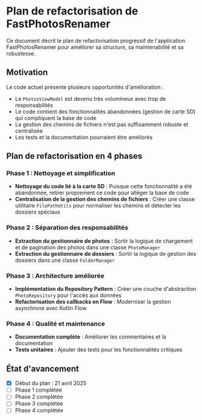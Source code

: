 # Plan de refactorisation de FastPhotosRenamer

Ce document décrit le plan de refactorisation progressif de l'application FastPhotosRenamer pour améliorer sa structure, sa maintenabilité et sa robustesse.

## Motivation

Le code actuel présente plusieurs opportunités d'amélioration :
- Le `PhotosViewModel` est devenu très volumineux avec trop de responsabilités
- Le code contient des fonctionnalités abandonnées (gestion de carte SD) qui compliquent la base de code
- La gestion des chemins de fichiers n'est pas suffisamment robuste et centralisée
- Les tests et la documentation pourraient être améliorés

## Plan de refactorisation en 4 phases

### Phase 1 : Nettoyage et simplification
- **Nettoyage du code lié à la carte SD** : Puisque cette fonctionnalité a été abandonnée, retirer proprement ce code pour alléger la base de code
- **Centralisation de la gestion des chemins de fichiers** : Créer une classe utilitaire `FilePathUtils` pour normaliser les chemins et détecter les dossiers spéciaux

### Phase 2 : Séparation des responsabilités
- **Extraction du gestionnaire de photos** : Sortir la logique de chargement et de pagination des photos dans une classe `PhotoManager`
- **Extraction du gestionnaire de dossiers** : Sortir la logique de gestion des dossiers dans une classe `FolderManager`

### Phase 3 : Architecture améliorée
- **Implémentation du Repository Pattern** : Créer une couche d'abstraction `PhotoRepository` pour l'accès aux données
- **Refactorisation des callbacks en Flow** : Moderniser la gestion asynchrone avec Kotlin Flow

### Phase 4 : Qualité et maintenance
- **Documentation complète** : Améliorer les commentaires et la documentation
- **Tests unitaires** : Ajouter des tests pour les fonctionnalités critiques

## État d'avancement

- [x] Début du plan : 21 avril 2025
- [ ] Phase 1 complétée
- [ ] Phase 2 complétée  
- [ ] Phase 3 complétée
- [ ] Phase 4 complétée